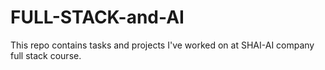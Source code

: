 # FULL-STACK-and-AI
This repo contains tasks and projects I've worked on at SHAI-AI company full stack course.
